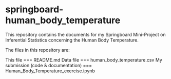 # springboard-human_body_temperature

This repository contains the documents for my Springboard Mini-Project on Inferential Statistics concerning the Human Body Temperature.

The files in this repository are:

This file === README.md
Data file === human_body_temperature.csv
My submission (code & documentation) === Human_Body_Temperature_exercise.ipynb

